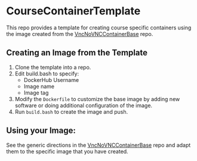# CourseContainerTemplate

This repo provides a template for creating course specific containers using the image created from the [VncNoVNCContainerBase](https://github.com/braughtg/VncNoVncContainerBase) repo.
 
## Creating an Image from the Template

1. Clone the template into a repo.
2. Edit build.bash to specify: 
   - DockerHub Username
   - Image name
   - Image tag
3. Modify the `Dockerfile` to customize the base image by adding new software or doing additional configuration of the image.
4. Run `build.bash` to create the image and push.

## Using your Image:

See the generic directions in the [VncNoVNCContainerBase](https://github.com/braughtg/VncNoVncContainerBase) repo and adapt them to the specific image that you have created.